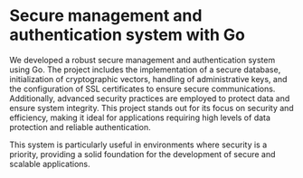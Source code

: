 # Secure management and authentication system with Go
We developed a robust secure management and authentication system using Go. The project includes the implementation of a secure database, initialization of cryptographic vectors, handling of administrative keys, and the configuration of SSL certificates to ensure secure communications. Additionally, advanced security practices are employed to protect data and ensure system integrity. This project stands out for its focus on security and efficiency, making it ideal for applications requiring high levels of data protection and reliable authentication.

This system is particularly useful in environments where security is a priority, providing a solid foundation for the development of secure and scalable applications.
